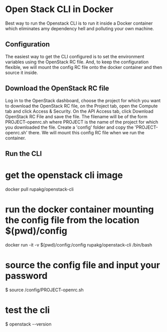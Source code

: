# Open Stack CLI in Docker

Best way to run the Openstack CLI is to run it inside a Docker container which eliminates amy dependency hell and polluting your own machine.

## Configuration

The easiest way to get the CLI configured is to set the environment variables using the OpenStack RC file. And, to keep the configuration flexible, we will mount the config RC file onto the docker container and then source it inside.

## Download the OpenStack RC file

Log in to the OpenStack dashboard, choose the project for which you want to download the OpenStack RC file, on the Project tab, open the Compute tab and click Access & Security.
On the API Access tab, click Download OpenStack RC File and save the file. The filename will be of the form PROJECT-openrc.sh where PROJECT is the name of the project for which you downloaded the file.
Create a 'config' folder and copy the 'PROJECT-openrc.sh' there. We will mount this config RC file when we run the container.
 
## Run the CLI

# get the openstack cli image
docker pull rupakg/openstack-cli

# run the docker container mounting the config file from the location $(pwd)/config
docker run -it -v $(pwd)/config:/config rupakg/openstack-cli /bin/bash

# source the config file and input your password
$ source /config/PROJECT-openrc.sh

# test the cli
$ openstack --version


